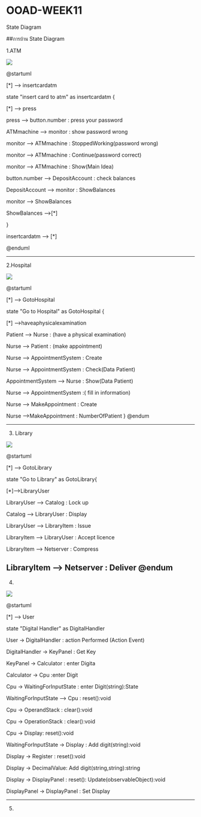 # OOAD-WEEK11
State Diagram

##การบ้าน State Diagram

1.ATM

![](http://www.plantuml.com/plantuml/img/VP6nJWCn38PtFuNLgI2L1-Y0Mc1Xw5Ga1iIGorczg3txv3Ww8SIxanoqN1WwHVR_VOaZRw8vjTIV0Dvktt6rkiV0aTIyqzPP3v018rpyTB6qqGHpj40NQnW_0G7nVD6W56EkftFgDCbC-8vJtv3Y-ZVvaAGuk1X7qJRpk7tPzSvtWMcoUk5WKlZOoNWXSLJX0y0vBkZCNEFUP1YeVHKz1ZuiQ-_cYlWeR84J_IbULCdRDMcVPrlkN61yRibbilviuPzea1XiwxqajkpuZlmH6tTox2a2_0FgpvS77YxeV8ugcHSbpTi0-0AeDrMqAO4DSPlt_mq0)


@startuml

[*] --> insertcardatm

state "insert card to atm" as insertcardatm {

[*] --> press

press --> button.number : press your password

ATMmachine --> monitor : show password wrong

monitor --> ATMmachine : StoppedWorking(password wrong)

monitor --> ATMmachine : Continue(password correct)

monitor --> ATMmachine : Show(Main Idea)

button.number --> DepositAccount : check balances

DepositAccount --> monitor : ShowBalances

monitor --> ShowBalances

ShowBalances -->[*]

}

insertcardatm --> [*]

@enduml

---------------------------------------------------------------------------------------------------------------------------------------
2.Hospital

![](http://www.plantuml.com/plantuml/img/VO_1IWCn48RlynG_FMs5la0FfQ9GBwr2Z-9XhBDiw2PPajbg4T_TgNRRQ4K81FxvFcR-ULPEslkMwF7g2PF938keyIxcpYbRQdCLZ1OH6Z748t3-mU7zv3Uy4-wQVNORRkMDlGkiBWPwi4-2VkrOzIaBfgWED1W3Zq8OqpTru0VN3CzRCxekkg3UiXB3zJbVxxEAXoatIQm3KG5USeOrijbMjwmyh1iJNOBb-Uicllus_bk2QONQjIrSi5V7v8zD2MTjQGKBjMnmWlvWLhr_bdHV7o-X3vfBUEazVG80)



@startuml

[*] --> GotoHospital

state "Go to Hospital" as GotoHospital {

[*] -->haveaphysicalexamination

Patient --> Nurse : (have a physical examination)

Nurse --> Patient : (make appointment)

Nurse -->  AppointmentSystem  : Create

Nurse --> AppointmentSystem : Check(Data Patient)

AppointmentSystem --> Nurse : Show(Data Patient)

Nurse --> AppointmentSystem  :( fill in information)

Nurse --> MakeAppointment  : Create

Nurse -->MakeAppointment  : NumberOfPatient
} @endum

-----------------------------------------------------------------------------------------------------------------------------------
3. Library

![](http://www.plantuml.com/plantuml/img/VOv12y8m38Nl-HN1ex0_i8DC9ep1yEP9FDGQfDYkfKc5uP-t6rE6YhUyzxwyf69HKPAp0CVr2OjYWuqNtvbpL740oB4GhXgFud5sLwXuIJt6rRmvomDJ15Y8gRLMego_OecTrpTC0U1bZV4IpypESB1g-AwPTIlaCjOo9tf3a_bPLk9MQmg2rcZgzGzwJvB1-tWuqxLt8HBpNou_IDRa4IhgByd14m00)

@startuml

[*] --> GotoLibrary

state "Go to Library" as GotoLibrary{

[*]-->LibraryUser

LibraryUser --> Catalog : Lock up

Catalog --> LibraryUser  : Display

LibraryUser --> LibraryItem : Issue

LibraryItem --> LibraryUser : Accept licence

LibraryItem --> Netserver   : Compress

LibraryItem --> Netserver  : Deliver
@endum
-----------------------------------------------------------------------------------------------------------------------------

4.

![](http://www.plantuml.com/plantuml/img/VPBBReD034Nt_WehAr8rFy2YQbJwKXU96gLTL5qOnescdG2QCP7ozpNX8Q2eA-3wtEindjiWvAKwEe2FgqzShMvm7zW3g2wCYyGUh9339ygDOxz02jXghGHG6r2DOnrZf4niaUEM_LVXZsmmMZVA_ObpMG9C79hnmkSjvUpK_SXIVmBqcjRlo6ML8odgV0rHLnC2C2ZLO5bXF02qheeMticApGyFXN_Eoqfsbpb7ML4GhyGoljG0PXshjeTQFGUMQ1cV2clwDfkIlOwbSFQZJEQO_2nJ_v1_gSI6qj5vscV-L3skQMjZq8m6QfmTeV0h7soGoxB6wGCcuSmUoRsHg_Xlw7MNtJp7pkQrMsZN0VUbqSD6HQeNvqIfuqtwpPbCUlSxdyJiz5wqqYy0)

@startuml

[*] --> User

state "Digital Handler" as DigitalHandler

User -> DigitalHandler : action Performed (Action Event)

DigitalHandler -> KeyPanel : Get Key

KeyPanel -> Calculator : enter Digita

Calculator -> Cpu :enter Digit

Cpu -> WaitingForInputState : enter Digit(string):State

WaitingForInputState --> Cpu  : reset():void

Cpu -> OperandStack : clear():void

Cpu -> OperationStack : clear():void

Cpu -> Display: reset():void

WaitingForInputState -> Display : Add digit(string):void

Display -> Register : reset():void

Display -> DecimalValue: Add digit(string,string):string

Display -> DisplayPanel : reset(): Update(observableObject):void

DisplayPanel -> DisplayPanel : Set Display

----------------------------------------------------------------------------------------------------------------------
5.
![]()
